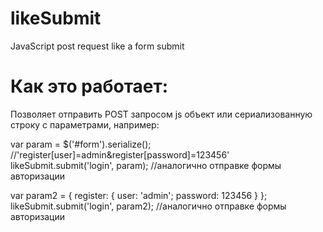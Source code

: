 likeSubmit
==========
JavaScript post request like a form submit

Как это работает:
================
Позволяет отправить POST запросом js объект или сериализованную строку с параметрами, например:

var param = $('#form').serialize(); //'register[user]=admin&register[password]=123456'
likeSubmit.submit('login', param);  //аналогично отправке формы авторизации


var param2 = {
  register: {
    user: 'admin';
    password: 123456
  }
};
likeSubmit.submit('login', param2); //аналогично отправке формы авторизации
